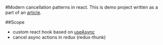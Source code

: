 #Modern cancellation patterns in react.
This is demo project written as a part of an
[article](http://deadsimplejs.com/how-can-i-cancel-requests-in-react/). 


##Scope
 - custom react hook based on [useAsync](https://usehooks.com/useAsync/)
 - cancel async actions in redux (redux-thunk)